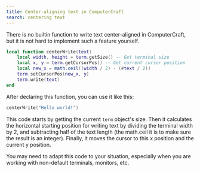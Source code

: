 ```yaml
---
title: Center-aligning text in ComputerCraft
search: centering text
---
```

There is no builtin function to write text center-aligned in ComputerCraft, but it is not hard to implement such a feature yourself.
```lua
local function centerWrite(text)
    local width, height = term.getSize() -- Get terminal size
    local x, y = term.getCursorPos() -- Get current cursor position
    local new_x = math.ceil((width / 2) - (#text / 2))
    term.setCursorPos(new_x, y)
    term.write(text)
end
```
After declaring this function, you can use it like this:
```lua
centerWrite("Hello world!")
```
This code starts by getting the current `term` object's size. Then it calculates the horizontal starting position for writing text by dividing the terminal width by 2, and subtracting half of the text length (the math.ceil it is to make sure the result is an integer).
Finally, it moves the cursor to this x position and the current y position.

You may need to adapt this code to your situation, especially when you are working with non-default terminals, monitors, etc.
